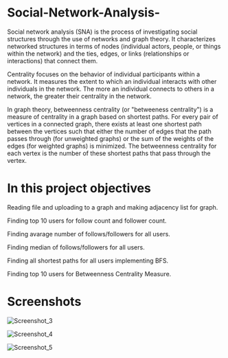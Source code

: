 # Social-Network-Analysis-
Social network analysis (SNA) is the process of investigating social structures through the use of networks and graph theory. It characterizes networked structures in terms of nodes (individual actors, people, or things within the network) and the ties, edges, or links (relationships or interactions) that connect them.


Centrality focuses on the behavior of individual participants within a network. It measures the extent to which an individual interacts with other individuals in the network. The more an individual connects to others in a network, the greater their centrality in the network.


In graph theory, betweenness centrality (or "betweeness centrality") is a measure of centrality in a graph based on shortest paths. For every pair of vertices in a connected graph, there exists at least one shortest path between the vertices such that either the number of edges that the path passes through (for unweighted graphs) or the sum of the weights of the edges (for weighted graphs) is minimized. The betweenness centrality for each vertex is the number of these shortest paths that pass through the vertex.


# In this project objectives 
Reading file and uploading to a graph and making adjacency list for graph.

Finding top 10 users for follow count and follower count.

Finding avarage number of follows/followers for all users.

Finding median of follows/followers for all users.

Finding all shortest paths for all users implementing BFS.

Finding top 10 users for  Betweenness Centrality Measure.

# Screenshots

![Screenshot_3](https://user-images.githubusercontent.com/75680845/104846277-c673c700-58ea-11eb-957c-a3a9a1b39e0e.png)

![Screenshot_4](https://user-images.githubusercontent.com/75680845/104846280-c83d8a80-58ea-11eb-8f95-0b9d70b49627.png)

![Screenshot_5](https://user-images.githubusercontent.com/75680845/104846282-c96eb780-58ea-11eb-9557-8e7c2450eb90.png)
